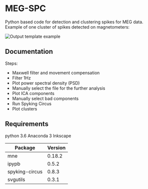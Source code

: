 # MEG-SPC

Python based code for detection and clustering spikes for MEG data. Example of one cluster of spikes detected on magnetometers: 

![Output template example](https://github.com/vagechirkov/MEG-SPC/blob/master/Example%20output%20plots/magnetometers/9_temp.png)

## Documentation
Steps:
* Maxwell filter and movement compensation
* Filter 1Hz
* Plot power spectral density (PSD)
* Manually select the file for the further analysis
* Plot ICA components
* Manually select bad components
* Run Spyking Circus
* Plot clusters


## Requirements


python 3.6
Anaconda 3
Inkscape

Package | Version
------------ | -------------
mne | 0.18.2
ipypb | 0.5.2
spyking-circus | 0.8.3
svgutils | 0.3.1

